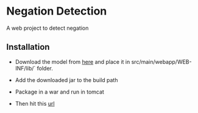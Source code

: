 # Negation Detection
A web project to detect negation

## Installation

* Download the model from [here](http://nlp.stanford.edu/software/stanford-english-corenlp-2018-10-05-models.jar)
and place it in src/main/webapp/WEB-INF/lib/` folder.

* Add the downloaded jar to the build path

* Package in a war and run in tomcat

* Then hit this [url](https://localhost:8443/negation/api?text=I%20am%20not%20happy.)
